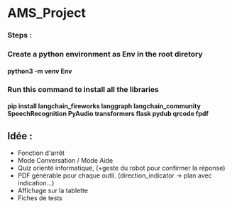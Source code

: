 # AMS_Project

### Steps :

### Create a python environment as Env in the root diretory
#### python3 -m venv Env

### Run this command to install all the libraries

#### pip install langchain_fireworks langgraph langchain_community SpeechRecognition PyAudio transformers flask pydub qrcode fpdf

## Idée :
- Fonction d'arrêt
- Mode Conversation / Mode Aide
- Quiz orienté informatique, (+geste du robot pour confirmer la réponse)
- PDF générable pour chaque outil. (direction_indicator -> plan avec indication...)
- Affichage sur la tablette
- Fiches de tests
